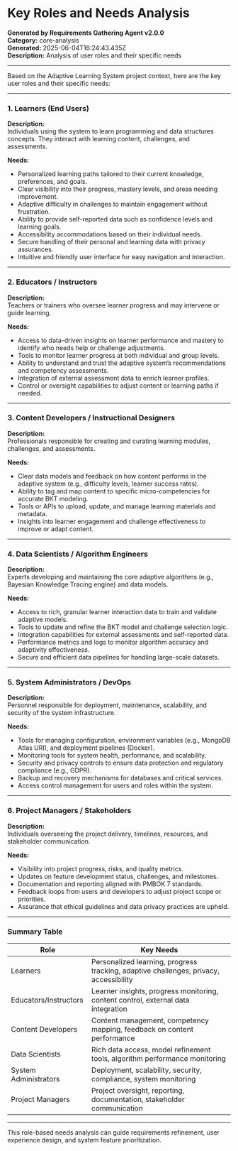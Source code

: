 # Key Roles and Needs Analysis

**Generated by Requirements Gathering Agent v2.0.0**  
**Category:** core-analysis  
**Generated:** 2025-06-04T16:24:43.435Z  
**Description:** Analysis of user roles and their specific needs

---

Based on the Adaptive Learning System project context, here are the key user roles and their specific needs:

---

### 1. Learners (End Users)
**Description:**  
Individuals using the system to learn programming and data structures concepts. They interact with learning content, challenges, and assessments.

**Needs:**  
- Personalized learning paths tailored to their current knowledge, preferences, and goals.  
- Clear visibility into their progress, mastery levels, and areas needing improvement.  
- Adaptive difficulty in challenges to maintain engagement without frustration.  
- Ability to provide self-reported data such as confidence levels and learning goals.  
- Accessibility accommodations based on their individual needs.  
- Secure handling of their personal and learning data with privacy assurances.  
- Intuitive and friendly user interface for easy navigation and interaction.

---

### 2. Educators / Instructors
**Description:**  
Teachers or trainers who oversee learner progress and may intervene or guide learning.

**Needs:**  
- Access to data-driven insights on learner performance and mastery to identify who needs help or challenge adjustments.  
- Tools to monitor learner progress at both individual and group levels.  
- Ability to understand and trust the adaptive system’s recommendations and competency assessments.  
- Integration of external assessment data to enrich learner profiles.  
- Control or oversight capabilities to adjust content or learning paths if needed.

---

### 3. Content Developers / Instructional Designers
**Description:**  
Professionals responsible for creating and curating learning modules, challenges, and assessments.

**Needs:**  
- Clear data models and feedback on how content performs in the adaptive system (e.g., difficulty levels, learner success rates).  
- Ability to tag and map content to specific micro-competencies for accurate BKT modeling.  
- Tools or APIs to upload, update, and manage learning materials and metadata.  
- Insights into learner engagement and challenge effectiveness to improve or adapt content.

---

### 4. Data Scientists / Algorithm Engineers
**Description:**  
Experts developing and maintaining the core adaptive algorithms (e.g., Bayesian Knowledge Tracing engine) and data models.

**Needs:**  
- Access to rich, granular learner interaction data to train and validate adaptive models.  
- Tools to update and refine the BKT model and challenge selection logic.  
- Integration capabilities for external assessments and self-reported data.  
- Performance metrics and logs to monitor algorithm accuracy and adaptivity effectiveness.  
- Secure and efficient data pipelines for handling large-scale datasets.

---

### 5. System Administrators / DevOps
**Description:**  
Personnel responsible for deployment, maintenance, scalability, and security of the system infrastructure.

**Needs:**  
- Tools for managing configuration, environment variables (e.g., MongoDB Atlas URI), and deployment pipelines (Docker).  
- Monitoring tools for system health, performance, and scalability.  
- Security and privacy controls to ensure data protection and regulatory compliance (e.g., GDPR).  
- Backup and recovery mechanisms for databases and critical services.  
- Access control management for users and roles within the system.

---

### 6. Project Managers / Stakeholders
**Description:**  
Individuals overseeing the project delivery, timelines, resources, and stakeholder communication.

**Needs:**  
- Visibility into project progress, risks, and quality metrics.  
- Updates on feature development status, challenges, and milestones.  
- Documentation and reporting aligned with PMBOK 7 standards.  
- Feedback loops from users and developers to adjust project scope or priorities.  
- Assurance that ethical guidelines and data privacy practices are upheld.

---

### Summary Table

| Role                   | Key Needs                                                                                 |
|------------------------|-------------------------------------------------------------------------------------------|
| Learners               | Personalized learning, progress tracking, adaptive challenges, privacy, accessibility     |
| Educators/Instructors  | Learner insights, progress monitoring, content control, external data integration          |
| Content Developers     | Content management, competency mapping, feedback on content performance                    |
| Data Scientists        | Rich data access, model refinement tools, algorithm performance monitoring                 |
| System Administrators  | Deployment, scalability, security, compliance, system monitoring                           |
| Project Managers       | Project oversight, reporting, documentation, stakeholder communication                     |

---

This role-based needs analysis can guide requirements refinement, user experience design, and system feature prioritization.